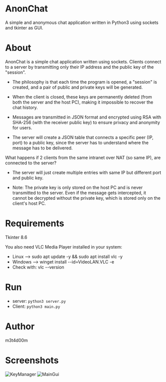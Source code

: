 # AnonChat
A simple and anonymous chat application written in Python3 using sockets and tkinter as GUI.

# About
AnonChat is a simple chat application written using sockets.
Clients connect to a server by transmitting only their IP address and the public key of the "session".

- The philosophy is that each time the program is opened, a "session" is created, and a pair of public and private keys will be generated.

- When the client is closed, these keys are permanently deleted (from both the server and the host PC), making it impossible to recover the chat history.

- Messages are transmitted in JSON format and encrypted using RSA with SHA-256 (with the receiver public key) to ensure privacy and anonymity for users.

- The server will create a JSON table that connects a specific peer (IP, port) to a public key, since the server has to understand where the message has to be delivered.

What happens if 2 clients from the same intranet over NAT (so same IP), are connected to the server?
- The server will just create multiple entries with same IP but different port and public key.

- Note: The private key is only stored on the host PC and is never transmitted to the server.
Even if the message gets intercepted, it cannot be decrypted without the private key, which is stored only on the client's host PC.

# Requirements
Tkinter 8.6

You also need VLC Media Player installed in your system:
- Linux --> sudo apt update -y && sudo apt install vlc -y
- Windows --> winget install --id=VideoLAN.VLC -e
- Check with: vlc --version

# Run
- server: <code>python3 server.py</code>
- Client: <code>python3 main.py</code>

# Author
m3t4d00m

# Screenshots
![KeyManager](https://github.com/user-attachments/assets/632f5af4-bb4c-4703-a364-e5a276324b83)
![MainGui](https://github.com/user-attachments/assets/68f214d8-1488-4d93-bf59-f01a16a72bd0)



